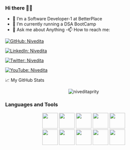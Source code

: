 ### Hi there 👩‍🎓
           
- 🔭 I’m a Software Developer-1 at BetterPlace
- 👯 I’m  currently running a DSA BootCamp 
- 💬 Ask me about Anything 
-📫 How to reach me:

[![GitHub: Nivedita](https://img.shields.io/github/followers/niveditaprity?label=follow&style=social)](https://github.com/niveditaprity)

[![LinkedIn: Nivedita ](https://img.shields.io/badge/-nivedita-blue?style=flat-square&logo=Linkedin&logoColor=white&link=https://www.linkedin.com/in/nivedita-kumari-47a469163/)](https://www.linkedin.com/in/nivedita-kumari-47a469163/)

[![Twitter: Nivedita](https://img.shields.io/twitter/follow/nivedit08422106?style=social)](https://twitter.com/nivedit08422106)

[![YouTube: Nivedita](https://img.shields.io/youtube/channel/subscribers/UCXvLMx5SFLUDuGweg-ZnfSg?style=plastic)](https://www.youtube.com/channel/UCXvLMx5SFLUDuGweg-ZnfSg)

<summary>📈 My GitHub Stats</summary>
<p align="center"> <img src="https://github-readme-stats.vercel.app/api?username=niveditaprity&show_icons=true&theme=gotham" alt="niveditaprity" />
           
### Languages and Tools

<div align="center">
<code><img height="50" src="https://www.vectorlogo.zone/logos/apache_spark/apache_spark-ar21.svg"></code>           
<code><img height="50" src="https://www.vectorlogo.zone/logos/angular/angular-ar21.svg"></code>
<code><img height="50" src="https://www.vectorlogo.zone/logos/java/java-ar21.svg"></code>
<code><img height="50" src="https://www.vectorlogo.zone/logos/javascript/javascript-horizontal.svg"></code>
<code><img height="50" src="https://www.vectorlogo.zone/logos/mysql/mysql-ar21.svg"></code>
</div>
<div align="center">
 <code><img height="50" src="https://www.vectorlogo.zone/logos/djangoproject/djangoproject-ar21.svg"></code>
<code><img height="50" src="https://www.vectorlogo.zone/logos/python/python-ar21.svg"></code>   
<code><img height="50" src="https://www.vectorlogo.zone/logos/jupyter/jupyter-ar21.svg"></code>
<code><img height="50" src="https://www.vectorlogo.zone/logos/scala-lang/scala-lang-ar21.svg"></code>
<code><img height="50" src="https://www.vectorlogo.zone/logos/jquery/jquery-ar21.svg"></code>       
</div>

